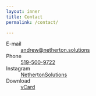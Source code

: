 ```yaml
---
layout: inner
title: Contact
permalink: /contact/

---
```

<main>
    <div class="container-fluid">
        <div class="row">
            <div class="col-xs-12 col-sm-10 col-sm-offset-1">
              <dl class="contact-data clearfix">
                <dt><i class="fa fa-envelope-o" aria-hidden="true"></i> E-mail</dt>
                <dd><a href="mailto:andrew@netherton.solutions">andrew@netherton.solutions</a></dd>
                <dt><i class="fa fa-phone" aria-hidden="true"></i> Phone</dt>
                <dd><a href="tel:5195009722">519-500-9722</a></dd>
                <dt><i class="fa fa-instagram" aria-hidden="true"></i> Instagram</dt>
                <dd><a href="http://instagram.com/nethertonsolutions">NethertonSolutions</a></dd>
                <dt><i class="fa fa-download" aria-hidden="true"></i> Download</dt>
                <dd><a href="/files/Netherton_Solutions.vcf"> vCard</a></dd>
              </dl>
            </div>
        </div>
    </div>
</main>
